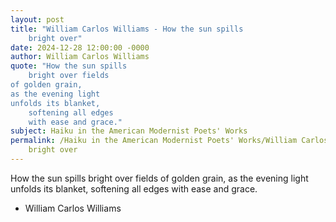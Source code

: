 ```yaml
---
layout: post
title: "William Carlos Williams - How the sun spills
    bright over"
date: 2024-12-28 12:00:00 -0000
author: William Carlos Williams
quote: "How the sun spills
    bright over fields
of golden grain,
as the evening light
unfolds its blanket,
    softening all edges
    with ease and grace."
subject: Haiku in the American Modernist Poets' Works
permalink: /Haiku in the American Modernist Poets' Works/William Carlos Williams/William Carlos Williams - How the sun spills
    bright over
---
```


How the sun spills
    bright over fields
of golden grain,
as the evening light
unfolds its blanket,
    softening all edges
    with ease and grace.

- William Carlos Williams
